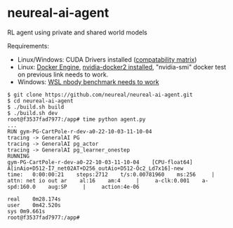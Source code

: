 # neureal-ai-agent
RL agent using private and shared world models

Requirements:
* Linux/Windows: CUDA Drivers installed ([compatability matrix](https://docs.nvidia.com/deploy/cuda-compatibility/index.html#deployment-consideration-forward))
* Linux: [Docker Engine](https://docs.docker.com/engine/install/), [nvidia-docker2 installed](https://docs.nvidia.com/datacenter/cloud-native/container-toolkit/install-guide.html#docker), "nvidia-smi" docker test on previous link needs to work.
* Windows: [WSL nbody benchmark needs to work](https://docs.docker.com/desktop/windows/wsl/#gpu-support)

```
$ git clone https://github.com/neureal/neureal-ai-agent.git
$ cd neureal-ai-agent
$ ./build.sh build
$ ./build.sh dev
root@f3537fad7977:/app# time python agent.py
...
RUN gym-PG-CartPole-r-dev-a0-22-10-03-11-10-04
tracing -> GeneralAI PG
tracing -> GeneralAI pg_actor
tracing -> GeneralAI pg_learner_onestep
RUNNING
gym-PG-CartPole-r-dev-a0-22-10-03-11-10-04    [CPU-float64]    A[inAio+D512-Ï7_net02AT+D256_outAio+D512-Öc2_Ld7x16]-new
time:   0:00:00:21    steps:2712    t/s:0.00781960    ms:256     |     attn: net io out ar    al:16    am:4     |     a-clk:0.001    a-spd:160.0    aug:SP     |     action:4e-06

real	0m28.174s
user	0m42.520s
sys	0m9.661s
root@f3537fad7977:/app#
```
